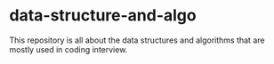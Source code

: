 # data-structure-and-algo
This repository is all about the data structures and algorithms that are mostly used in coding interview.
